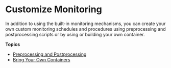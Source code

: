 # Customize Monitoring<a name="model-monitor-custom-monitoring-schedules"></a>

In addition to using the built\-in monitoring mechanisms, you can create your own custom monitoring schedules and procedures using preprocessing and postprocessing scripts or by using or building your own container\.

**Topics**
+ [Preprocessing and Postprocessing](model-monitor-pre-and-post-processing.md)
+ [Bring Your Own Containers](model-monitor-byoc-containers.md)